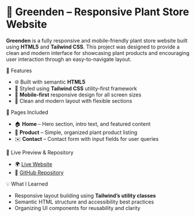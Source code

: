 # 🌿 Greenden – Responsive Plant Store Website

**Greenden** is a fully responsive and mobile-friendly plant store website built using **HTML5** and **Tailwind CSS**. This project was designed to provide a clean and modern interface for showcasing plant products and encouraging user interaction through an easy-to-navigate layout.

🚀 Features

* 🌐 Built with semantic **HTML5**
* 🎨 Styled using **Tailwind CSS** utility-first framework
* 📱 **Mobile-first** responsive design for all screen sizes
* 🧩 Clean and modern layout with flexible sections

 📄 Pages Included

* 🏠 **Home** – Hero section, intro text, and featured content
* 🛒 **Product** – Simple, organized plant product listing
* ✉️ **Contact** – Contact form with input fields for user queries


 🔗 Live Preview & Repository

* 🌍 [Live Website](https://sudo-nikhil.github.io/Greenden-Website/)
* 📁 [GitHub Repository](https://github.com/sudo-nikhil/Greenden-Website)

💡 What I Learned

* Responsive layout building using **Tailwind’s utility classes**
* Semantic HTML structure and accessibility best practices
* Organizing UI components for reusability and clarity
